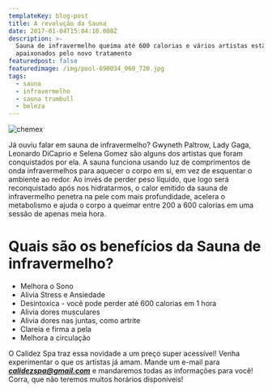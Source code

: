 ```yaml
---
templateKey: blog-post
title: A revolução da Sauna
date: 2017-01-04T15:04:10.000Z
description: >-
  Sauna de infravermelho queima até 600 calorias e vários artistas estão
  apaixonados pelo novo tratamento
featuredpost: false
featuredimage: /img/pool-690034_960_720.jpg
tags:
  - sauna
  - infravermelho
  - sauna trumbull
  - beleza
---
```

![chemex](/img/women-936549_960_720.jpg "Sauna no lugar da academia? Conta com a gente! ")

Já ouviu falar em sauna de infravermelho? Gwyneth Paltrow, Lady Gaga, Leonardo DiCaprio e Selena Gomez são alguns dos artistas que foram conquistados por ela. A sauna funciona usando luz de comprimentos de onda infravermelhos para aquecer o corpo em si, em vez de esquentar o ambiente ao redor. Ao invés de perder peso líquido, que logo será reconquistado após nos hidratarmos, o calor emitido da sauna de infravermelho penetra na pele com mais profundidade, acelera o metabolismo e ajuda o corpo a queimar entre 200 a 600 calorias em uma sessão de apenas meia hora.

# **Quais são os benefícios da Sauna de infravermelho?**

* Melhora o Sono
* Alivia Stress e Ansiedade
* Desintoxica - você pode perder até 600 calorias em 1 hora
* Alivia dores musculares
* Alivia dores nas juntas, como artrite
* Clareia e firma a pela
* Melhora a circulação

O Calidez Spa traz essa novidade a um preço super acessível! Venha experimentar o que os artistas já amam. Mande um e-mail para _**calidezspa@gmail.com**_ e mandaremos todas as informações para você! Corra, que não teremos muitos horários disponíveis!
